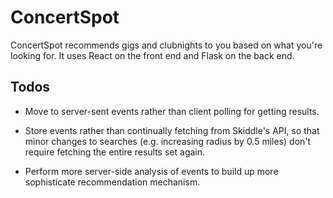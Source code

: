 ConcertSpot
===========

ConcertSpot recommends gigs and clubnights to you based on what you're looking for. It uses React on the front end and Flask on the back end.

Todos
-----

* Move to server-sent events rather than client polling for getting results.

* Store events rather than continually fetching from Skiddle's API, so that minor changes to searches (e.g. increasing radius by 0.5 miles) don't require fetching the entire results set again.

* Perform more server-side analysis of events to build up more sophisticate recommendation mechanism.